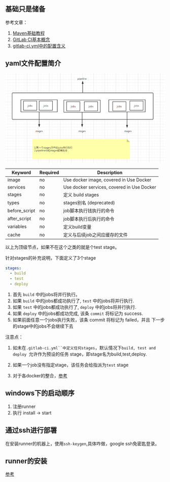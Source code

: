 ## 基础只是储备

参考文章：

1. [Maven基础教程](https://ayayui.gitbooks.io/tutorialspoint-maven/content/)
2. [GitLab CI基本概念](https://scarletsky.github.io/2016/07/29/use-gitlab-ci-for-continuous-integration/)
3. [gitlab-ci.yml中的配置含义](https://docs.gitlab.com/ce/ci/yaml/)

## yaml文件配置简介

![基本组件](/img/blogImg/2017-10-13-Gitlab-Ci/gitlab-ci-基本组件.png)

|Keyword	|Required	|Description|
|---|---|---|
|image|	no|	Use docker image, covered in Use Docker|
|services	|no	|Use docker services, covered in Use Docker|
|stages|	no	|定义 build stages|
|types	|no|	stages别名  (deprecated)|
|before_script|	no	|job脚本执行钱执行的命令|
|after_script	|no	|job脚本执行后执行的命令|
|variables	|no	|定义build变量|
|cache	|no|	定义与后续job之间应缓存的文件|

以上为顶级节点，如果不在这个之类的就是个test stage。

针对stages的补充说明，下面定义了3个stage
```yaml
stages:
  - build
  - test
  - deploy
```

1. 首先 `build` 中的jobs将并行执行。
1. 如果 `build` 中的jobs都成功执行了, `test` 中的jobs将并行执行.
1. 如果 `test` 中的jobs都成功执行了, `deploy` 中的jobs将并行执行.
1. 如果 `deploy` 中的jobs都成功完成, 该条 `commit` 将标记为 success.
1. 如果前面任意一个jobs执行失败，该条 commit 将标记为 failed，并且 下一步的stage中的jobs不会继续下去


注意点：
1. 如未在`.gitlab-ci.yml``中定义任何stages`，默认情况下`build, test and deploy `允许作为预设的任务 stage，即stage名为build,test,deploy.
2. 如果一个job没有指定stage，该任务会给指派为`test` stage







1. 对于各docker的整合，[参考](https://docs.gitlab.com.cn/ce/ci/docker/README.html)

## windows下的启动顺序

1. 注册runner
2. 执行 install -> start


## 通过ssh进行部署

在安装runner的机器上，使用`ssh-keygen`,具体咋做，google ssh免密匙登录。


## runner的安装

[参考](https://docs.gitlab.com/runner/install/linux-manually.html)
